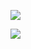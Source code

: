 <a href="https://nodei.co/npm/laissez-dom/"><img src="https://nodei.co/npm/laissez-dom.png"></a>

<img src="https://badgen.net/bundlephobia/minzip/laissez-dom">
